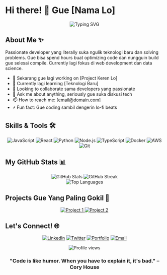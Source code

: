 # Hi there! 👋 Gue [Nama Lo]

<div align="center">
  <img src="https://readme-typing-svg.herokuapp.com?font=Fira+Code&size=32&duration=3000&pause=1000&color=F85D7F&center=true&vCenter=true&width=600&lines=Full+Stack+Developer;Data+Science+Enthusiast;Problem+Solver;Tech+Explorer" alt="Typing SVG" />
</div>

## About Me ✨

Passionate developer yang literally suka ngulik teknologi baru dan solving problems. Gue bisa spend hours buat optimizing code dan nungguin build gue selesai compile. Currently lagi fokus di web development dan data science.

- 🔭 Sekarang gue lagi working on [Project Keren Lo]
- 🌱 Currently lagi learning [Teknologi Baru]
- 👯 Looking to collaborate sama developers yang passionate
- 💬 Ask me about anything, seriously gue suka diskusi tech
- 📫 How to reach me: [email@domain.com]
- ⚡ Fun fact: Gue coding sambil dengerin lo-fi beats

## Skills & Tools 🛠️

<div align="center">
  
![JavaScript](https://img.shields.io/badge/-JavaScript-F7DF1E?style=for-the-badge&logo=javascript&logoColor=black)
![React](https://img.shields.io/badge/-React-61DAFB?style=for-the-badge&logo=react&logoColor=black)
![Python](https://img.shields.io/badge/-Python-3776AB?style=for-the-badge&logo=python&logoColor=white)
![Node.js](https://img.shields.io/badge/-Node.js-339933?style=for-the-badge&logo=node.js&logoColor=white)
![TypeScript](https://img.shields.io/badge/-TypeScript-3178C6?style=for-the-badge&logo=typescript&logoColor=white)
![Docker](https://img.shields.io/badge/-Docker-2496ED?style=for-the-badge&logo=docker&logoColor=white)
![AWS](https://img.shields.io/badge/-AWS-232F3E?style=for-the-badge&logo=amazon-aws&logoColor=white)
![Git](https://img.shields.io/badge/-Git-F05032?style=for-the-badge&logo=git&logoColor=white)

</div>

## My GitHub Stats 📊

<div align="center">
  <img src="https://github-readme-stats.vercel.app/api?username=username&show_icons=true&theme=radical" alt="GitHub Stats" />
  <img src="https://github-readme-streak-stats.herokuapp.com/?user=username&theme=radical" alt="GitHub Streak" />
</div>

<div align="center">
  <img src="https://github-readme-stats.vercel.app/api/top-langs/?username=username&layout=compact&theme=radical" alt="Top Languages" />
</div>

## Projects Gue Yang Paling Gokil 🚀

<div align="center">
  <a href="https://github.com/username/project1">
    <img src="https://github-readme-stats.vercel.app/api/pin/?username=username&repo=project1&theme=radical" alt="Project 1" />
  </a>
  <a href="https://github.com/username/project2">
    <img src="https://github-readme-stats.vercel.app/api/pin/?username=username&repo=project2&theme=radical" alt="Project 2" />
  </a>
</div>

## Let's Connect! 🌐

<div align="center">
  
[![LinkedIn](https://img.shields.io/badge/-LinkedIn-0A66C2?style=for-the-badge&logo=linkedin&logoColor=white)](https://linkedin.com/in/username)
[![Twitter](https://img.shields.io/badge/-Twitter-1DA1F2?style=for-the-badge&logo=twitter&logoColor=white)](https://twitter.com/username)
[![Portfolio](https://img.shields.io/badge/-Portfolio-000000?style=for-the-badge&logo=notion&logoColor=white)](https://portfolio.com)
[![Email](https://img.shields.io/badge/-Email-D14836?style=for-the-badge&logo=gmail&logoColor=white)](mailto:email@domain.com)

</div>

<div align="center">
  <img src="https://komarev.com/ghpvc/?username=username&style=flat-square&color=blueviolet" alt="Profile views" />
  <br>
  
  ### "Code is like humor. When you have to explain it, it's bad." – Cory House
  
</div>
